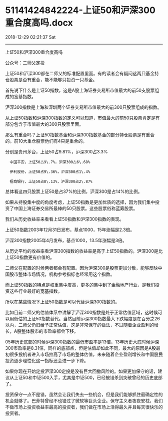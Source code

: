 # 51141424842224-上证50和沪深300重合度高吗.docx

2018-12-29 02:21:37 Sat

----

上证50和沪深300重合度高吗

公众号：二师父定投

上证50和沪深300都在二师父的标准配置里面。有的读者会有疑问这两只基金持仓股票是否有重合，能不能够只投资一只基金。

首先说下什么是上证50指数，这是A股上海证券交易所市值最大的前50支股票组成的宽基指数。

沪深300指数是上海和深圳两个证券交易所市值最大的前300只股票组成的指数。

从上证50指数和沪深300指数的定义可以知道，市值最大的前50只股票肯定是有部分包含于市值最大的300只股票里面。

那么有重合吗？上证50指数基金和沪深300指数基金的部分持仓股票是有重合的。前10大重仓股票他们有4只是重合的。

分别是贵州茅台，上证50占9\.81%，沪深300占3\.3%

      中国平安，上证50占9\.7%，沪深300占6\.68%

      伊利股份，上证50占9\.36%，沪深300占1\.4%

      招商银行，上证50占8\.13%，沪深300占2\.87%

总体看这四只股票上证50是占37%的比例，沪深300是占14%的比例。

如果从持股集中度的角度考虑，上证50指数是更加优质的选择，因为我们集中投资了中国上海证券交易所最棒的50只股票。这些股票俗称蓝筹股票。

我们从历史收益率来看看上证50指数和沪深300指数的表现。

上证50指数2003年12月31日发布，基点1000，15年涨幅是2\.3倍。

沪深300指数2005年4月发布，基点1000，13\.5年涨幅是3倍。

从历史平均的收益率看沪深300指数的收益率是高于上证50指数的。沪深300是比上证50指数更有价值的。

二师父在配置的时候两者都会有配置。因为沪深300是股票更加分散，能够反映中国股市整体市场情况，机构参考指标也经常用这个指数。

而上证50指数的特点是权重集中度高，更多的集中到了金融地产行业，是我们投资这些行业最好的宽基指数。

所以在某些情况下上证50指数是可以代替沪深300指数的。

比如目前二师父的估值体系中讲解了沪深300指数是处于正常估值区域，这时候可以用低估的上证50指数替代。当然目前沪深300指数最大下跌幅度是在百分之26以内，二师父仍旧给予正常估值，这是非常保守的做法，不过随着企业盈利的增长，A股整体股市的市盈率都会下移。

05年历史底部的时候沪深300指数的最低市盈率是13倍，13年历史大底时候沪深300市盈率是8\.31倍，同样的底部点，但是估值却如此不同，最大的原因是A股最初很多投机者进入市场拉高了市场的整体估值，未来随着企业盈利增长和中国股民投资逐步理性化这一指标还会进一步下降。

如果你现在开始定投沪深300定投是没有巨大回撤风险的。如果更加保守的话，建议从上证50和中证500入手，尤其是中证500，已经被错杀到突破曾经的历史底部了。

投资保守一点不是错，虽然会让我们失去一些机会，但是我们能够抓住最确定性的机会就够了。巴菲特曾经不也错过了微软等巨头企业。保守主义者夜夜安枕，我们不做市场上投资收益率最高的投资者，我们做在市场上活得最久并且每天很快乐的投资者。

